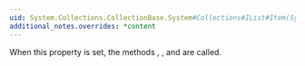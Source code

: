 ```yaml
---
uid: System.Collections.CollectionBase.System#Collections#IList#Item(System.Int32)
additional_notes.overrides: *content
---
```


<p>When this property is set, the methods <xref href="System.Collections.CollectionBase.OnValidate(System.Object)"></xref>, <xref href="System.Collections.CollectionBase.OnSet(System.Int32,System.Object,System.Object)"></xref>, and <xref href="System.Collections.CollectionBase.OnSetComplete(System.Int32,System.Object,System.Object)"></xref> are called.</p>



